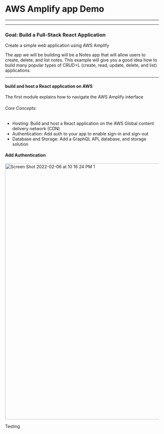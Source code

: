 # AWS Amplify app Demo

---

---

### Goal: Build a Full-Stack React Application

Create a simple web application using AWS Amplify

The app we will be building will be a Notes app that will allow users to create, delete, and list notes. This example will give you a good idea how to build many popular types of CRUD+L (create, read, update, delete, and list) applications.

---

#### build and host a React application on AWS

The first module explains how to navigate the AWS Amplify interface

###### Core Concepts:

-   Hosting: Build and host a React application on the AWS Global content delivery network (CDN)
-   Authentication: Add auth to your app to enable sign-in and sign-out
-   Database and Storage: Add a GraphQL API, database, and storage solution

#### Add Authentication

<img width="840" alt="Screen Shot 2022-02-06 at 10 16 24 PM 1" src="https://user-images.githubusercontent.com/75241036/152734649-d35d4cef-3e9f-4d04-a2d0-18099eebff4e.png">

Testing

